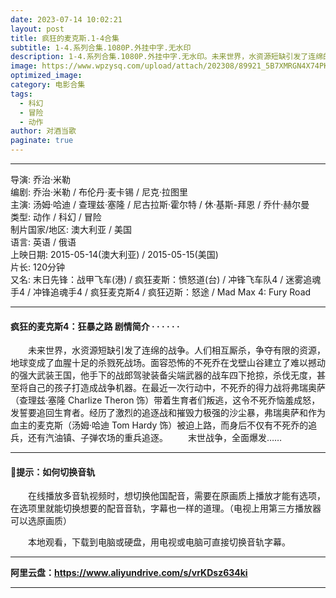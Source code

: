 ```yaml
---
date: 2023-07-14 10:02:21
layout: post
title: 疯狂的麦克斯.1-4合集
subtitle: 1-4.系列合集.1080P.外挂中字.无水印
description: 1-4.系列合集.1080P.外挂中字.无水印。未来世界，水资源短缺引发了连绵的战争。人们相互厮杀，争夺有限的资源，地球变成了血腥十足的杀戮死战场。面容恐怖的不死乔在戈壁山谷建立了难以撼动的强大武装王国，他手下的战郎驾驶装备尖端武器的战车四下抢掠，杀伐无度......
image: https://www.wpzysq.com/upload/attach/202308/89921_5B7XMRGN4X74PK2._webp
optimized_image: 
category: 电影合集
tags:
  - 科幻
  - 冒险
  - 动作
author: 对酒当歌
paginate: true
---
```


---

导演: 乔治·米勒  
编剧: 乔治·米勒 / 布伦丹·麦卡锡 / 尼克·拉图里  
主演: 汤姆·哈迪 / 查理兹·塞隆 / 尼古拉斯·霍尔特 / 休·基斯-拜恩 / 乔什·赫尔曼  
类型: 动作 / 科幻 / 冒险  
制片国家/地区: 澳大利亚 / 美国  
语言: 英语 / 俄语  
上映日期: 2015-05-14(澳大利亚) / 2015-05-15(美国)  
片长: 120分钟  
又名: 末日先锋：战甲飞车(港) / 疯狂麦斯：愤怒道(台) / 冲锋飞车队4 / 迷雾追魂手4 / 冲锋追魂手4 / 疯狂麦克斯4 / 疯狂迈斯：怒途 / Mad Max 4: Fury Road  

---

#### 疯狂的麦克斯4：狂暴之路   剧情简介 · · · · · ·

　　未来世界，水资源短缺引发了连绵的战争。人们相互厮杀，争夺有限的资源，地球变成了血腥十足的杀戮死战场。面容恐怖的不死乔在戈壁山谷建立了难以撼动的强大武装王国，他手下的战郎驾驶装备尖端武器的战车四下抢掠，杀伐无度，甚至将自己的孩子打造成战争机器。在最近一次行动中，不死乔的得力战将弗瑞奥萨（查理兹·塞隆 Charlize Theron 饰）带着生育者们叛逃，这令不死乔恼羞成怒，发誓要追回生育者。经历了激烈的追逐战和摧毁力极强的沙尘暴，弗瑞奥萨和作为血主的麦克斯（汤姆·哈迪 Tom Hardy 饰）被迫上路，而身后不仅有不死乔的追兵，还有汽油镇、子弹农场的重兵追逐。
　　末世战争，全面爆发……

---

#### 🔔提示：如何切换音轨

　　在线播放多音轨视频时，想切换他国配音，需要在原画质上播放才能有选项，在选项里就能切换想要的配音音轨，字幕也一样的道理。（电视上用第三方播放器可以选原画质）

　　本地观看，下载到电脑或硬盘，用电视或电脑可直接切换音轨字幕。

---

**阿里云盘：<https://www.aliyundrive.com/s/vrKDsz634ki>**

---
